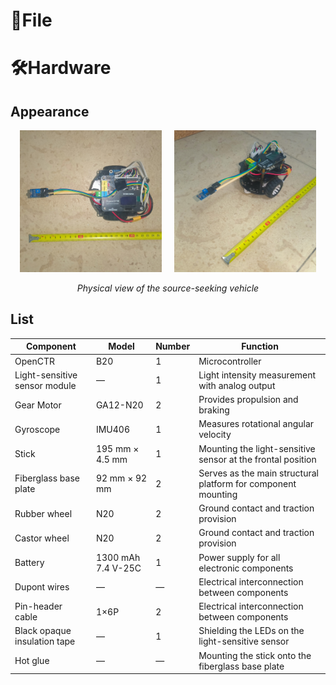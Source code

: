 
# 📂File

# 🛠️Hardware
## Appearance

<p align="center">
  <img src="https://github.com/Autonomous-Source-Seeking-Team-ASST/Experimental_Media/blob/main/Ae-SES/Appearance/Overlook.jpg" width="45%" alt="Top view"/>
&nbsp; &nbsp;
  <img src="https://github.com/Autonomous-Source-Seeking-Team-ASST/Experimental_Media/blob/main/Ae-SES/Appearance/Strabismus.jpg" width="45%" alt="Oblique view"/>
</p>
<p align="center">
  <em>Physical view of the source-seeking vehicle</em>
</p>

## List

| Component | Model | Number | Function |
|-----------|-------|--------|----------|
| OpenCTR | B20 | 1 | Microcontroller |
| Light-sensitive sensor module | — | 1 | Light intensity measurement with analog output |
| Gear Motor | GA12-N20 | 2 | Provides propulsion and braking |
| Gyroscope | IMU406 | 1 | Measures rotational angular velocity |
| Stick | 195 mm × 4.5 mm | 1 | Mounting the light-sensitive sensor at the frontal position |
| Fiberglass base plate | 92 mm × 92 mm | 2 | Serves as the main structural platform for component mounting |
| Rubber wheel | N20 | 2 | Ground contact and traction provision |
| Castor wheel | N20 | 2 | Ground contact and traction provision |
| Battery | 1300 mAh 7.4 V-25C | 1 | Power supply for all electronic components |
| Dupont wires | — | — | Electrical interconnection between components |
| Pin-header cable | 1×6P | 2 | Electrical interconnection between components |
| Black opaque insulation tape | — | 1 | Shielding the LEDs on the light-sensitive sensor |
| Hot glue | — | — | Mounting the stick onto the fiberglass base plate |
